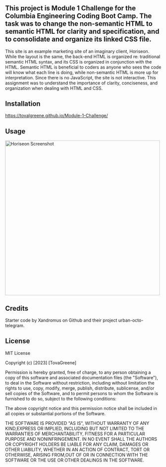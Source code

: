 # <Module-1-Challenge>

## This project is Module 1 Challenge for the Columbia Engineering Coding Boot Camp. The task was to change the non-semantic HTML to semantic HTML for clarity and specification, and to consolidate and organize its linked CSS file. 

This site is an example marketing site of an imaginary client, Horiseon. While the layout is the same, the back-end HTML is organized re: traditional semantic HTML syntax, and its CSS is organized in conjunction with the HTML. Semantic HTML is beneficial to coders as anyone who sees the code will know what each line is doing, while non-semantic HTML is more up for interpretation. 
Since there is no JavaScript, the site is not interactive. This assignment was to understand the importance of clarity, conciseness, and organization when dealing with HTML and CSS.

## Installation

https://tovalgreene.github.io/Module-1-Challenge/ 

## Usage

<img width="499" alt="Horiseon Screenshot" src="https://github.com/tovalgreene/Module-1-Challenge/assets/131391241/34cdc287-ec00-44b0-8552-42327b9cfaa4">


## Credits

Starter code by Xandromus on Github and their project urban-octo-telegram. 

## License

MIT License

Copyright (c) [2023] [TovaGreene]

Permission is hereby granted, free of charge, to any person obtaining a copy of this software and associated documentation files (the "Software"), to deal in the Software without restriction, including without limitation the rights to use, copy, modify, merge, publish, distribute, sublicense, and/or sell copies of the Software, and to permit persons to whom the Software is furnished to do so, subject to the following conditions:

The above copyright notice and this permission notice shall be included in all copies or substantial portions of the Software.

THE SOFTWARE IS PROVIDED "AS IS", WITHOUT WARRANTY OF ANY KIND,EXPRESS OR IMPLIED, INCLUDING BUT NOT LIMITED TO THE WARRANTIES OF MERCHANTABILITY, FITNESS FOR A PARTICULAR PURPOSE AND NONINFRINGEMENT. IN NO EVENT SHALL THE AUTHORS OR COPYRIGHT HOLDERS BE LIABLE FOR ANY CLAIM, DAMAGES OR OTHER LIABILITY, WHETHER IN AN ACTION OF CONTRACT, TORT OR OTHERWISE, ARISING FROM,OUT OF OR IN CONNECTION WITH THE SOFTWARE OR THE USE OR OTHER DEALINGS IN THE SOFTWARE.